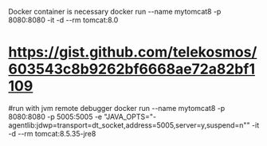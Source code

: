 Docker container is necessary
docker run --name mytomcat8 -p 8080:8080 -it -d --rm tomcat:8.0

# https://gist.github.com/telekosmos/603543c8b9262bf6668ae72a82bf1109
#run with jvm remote debugger
docker run --name mytomcat8 -p 8080:8080 -p 5005:5005 -e "JAVA_OPTS=\"-agentlib:jdwp=transport=dt_socket,address=5005,server=y,suspend=n\"" -it -d --rm tomcat:8.5.35-jre8